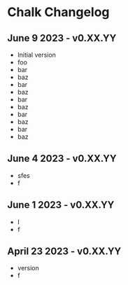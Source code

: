 # Chalk Changelog

## June 9 2023 - v0.XX.YY

* Initial version
* foo
* bar
* baz
* bar
* baz
* bar
* baz
* bar
* baz
* bar
* baz

## June 4 2023 - v0.XX.YY

* sfes
* f


## June 1 2023 - v0.XX.YY

* I
* f


## April 23 2023 - v0.XX.YY

* version
* f